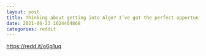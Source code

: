 ```yaml
--- 
layout: post 
title: Thinking about getting into Algo? I’ve got the perfect opportunity for you! Again!! 10 algos + 15 NFTs! 
date: 2021-06-23 1624464868 
categories: reddit 
--- 
```

https://redd.it/o6g1uq